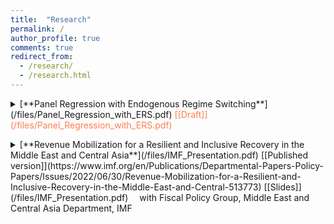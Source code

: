 ```yaml
---
title:  "Research"
permalink: /
author_profile: true
comments: true
redirect_from: 
  - /research/
  - /research.html
---
```


<details>
<summary markdown='span'>
[**Panel Regression with Endogenous Regime Switching**](/files/Panel_Regression_with_ERS.pdf)
<span style="color:coral"> [[Draft]](/files/Panel_Regression_with_ERS.pdf)
	</summary>

*This paper investigates the time variation in the Captial Asset Pricing Model (CAPM) betas by introducing a new approach that models panel regressions with endogenous regime-switching using a latent autoregressive factor. For our estimation, we model the CAPM using portfolio returns sorted on book-to-market ratio, where the factor loadings, the pricing errors, and the volatility of the error terms can vary across high and low volatility states of the market. We find that the behavior of this asset pricing model significantly differs across different volatility regimes and its performance improves significantly, especially when it is evaluated during the times where the market is in the low volatility regime.*

</details>

<p></p>

<details>
<summary markdown='span'>
[**Revenue Mobilization for a Resilient and Inclusive Recovery in the Middle East and Central Asia**](/files/IMF_Presentation.pdf)   [[Published version]](https://www.imf.org/en/Publications/Departmental-Papers-Policy-Papers/Issues/2022/06/30/Revenue-Mobilization-for-a-Resilient-and-Inclusive-Recovery-in-the-Middle-East-and-Central-513773)       [[Slides]](/files/IMF_Presentation.pdf)  
&emsp;with Fiscal Policy Group, Middle East and Central Asia Department, IMF 
</summary>      

*Domestic revenue mobilization has been a longstanding challenge for countries in the Middle East and Central Asia. Insufficient revenue has often constrained priority social and infrastructure spending, reducing countries’ ability to reach the Sustainable Development Goals, improve growth prospects, and address climate related challenges. Moreover, revenue shortfalls have often been compensated by large and sustained debt accumulation, raising vulnerabilities in some countries, and limiting fiscal space to address future shocks. The COVID-19 pandemic and the war in Ukraine have compounded challenges to sustainable public finances, underscoring the need for revenue mobilization efforts. The recent global crises have also exacerbated existing societal inequalities and highlighted the importance of raising revenues in an efficient and equitable manner. This paper examines the scope for additional tax revenue mobilization and discusses policies to gradually raise tax revenue while supporting resilient growth and inclusion in the Middle East and Central Asia. The paper’s main findings are that excluding hydrocarbon revenues, the region’s average tax intake lags those of other regions; the region’s fragile and conflict-affected states (FCS) face particular challenges in mobilizing tax revenue; In general, there is considerable scope to raise additional tax revenue; countries have made efforts to raise tax collection, but challenges remain; tax policy design, notably low tax rates and pervasive tax exemptions, is an important factor driving tax revenue shortfalls; weak tax compliance, reflecting both structural features and challenges in revenue administration, also plays a role; and personal income tax systems in the region vary in their progressivity—the extent to which the average tax rate increases with income—and in their ability to redistribute income. These findings provide insights for policy action to raise revenue while supporting resilient growth and inclusion. The paper’s analysis points to these priorities for the region to improve both efficiency and equity of tax systems: improving tax policy design to broaden the tax base and increase progressivity and redistributive capacity; strengthening revenue administration to improve compliance; and implementing structural reforms to incentivize tax compliance, formalization, and economic diversification.*

</details>
<p></p>